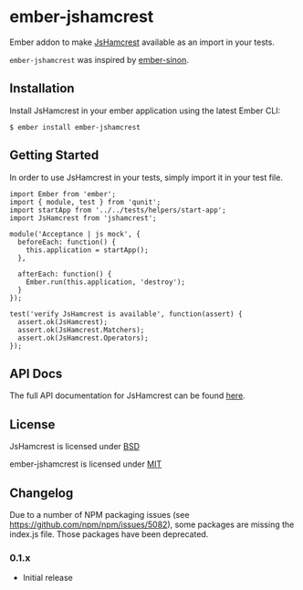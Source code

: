 # ember-jshamcrest

Ember addon to make [JsHamcrest](https://github.com/danielfm/jshamcrest) available as an import in your tests. 

`ember-jshamcrest` was inspired by [ember-sinon](https://github.com/csantero/ember-sinon).

## Installation

Install JsHamcrest in your ember application using the latest Ember CLI:

    $ ember install ember-jshamcrest

## Getting Started

In order to use JsHamcrest in your tests, simply import it in your test file.  

    import Ember from 'ember';
    import { module, test } from 'qunit';
    import startApp from '../../tests/helpers/start-app';
    import JsHamcrest from 'jshamcrest';

    module('Acceptance | js mock', {
      beforeEach: function() {
        this.application = startApp();
      },

      afterEach: function() {
        Ember.run(this.application, 'destroy');
      }
    });

    test('verify JsHamcrest is available', function(assert) {  
      assert.ok(JsHamcrest);
      assert.ok(JsHamcrest.Matchers);
      assert.ok(JsHamcrest.Operators);
    });

## API Docs

The full API documentation for JsHamcrest can be found [here](http://danielmartins.ninja/jshamcrest/).

## License

JsHamcrest is licensed under [BSD](https://github.com/danielfm/jshamcrest/blob/master/LICENSE) 

ember-jshamcrest is licensed under [MIT](https://github.com/j-fischer/ember-jshamcrest/blob/master/LICENSE.md)

## Changelog

Due to a number of NPM packaging issues (see https://github.com/npm/npm/issues/5082), some packages are missing the index.js file. Those packages have been deprecated. 

### 0.1.x

- Initial release